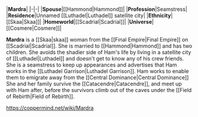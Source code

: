 |**Mardra**|
|-|-|
|**Spouse**|[[Hammond\|Hammond]]|
|**Profession**|Seamstress|
|**Residence**|Unnamed [[Luthadel\|Luthadel]] satellite city|
|**Ethnicity**|[[Skaa\|Skaa]]|
|**Homeworld**|[[Scadrial\|Scadrial]]|
|**Universe**|[[Cosmere\|Cosmere]]|

**Mardra** is a [[Skaa\|skaa]] woman from the [[Final Empire\|Final Empire]] on [[Scadrial\|Scadrial]].
She is married to [[Hammond\|Hammond]] and has two children. She avoids the shadier side of Ham's life by living in a satellite city of [[Luthadel\|Luthadel]] and doesn't get to know any of his crew friends. She is a seamstress to keep up appearances and advertises that Ham works in the [[Luthadel Garrison\|Luthadel Garrison]]. Ham works to enable them to emigrate away from the [[Central Dominance\|Central Dominance]]
She and her family survive the [[Catacendre\|Catacendre]], and meet up with Ham after, before the survivors climb out of the caves under the [[Field of Rebirth\|Field of Rebirth]].



https://coppermind.net/wiki/Mardra